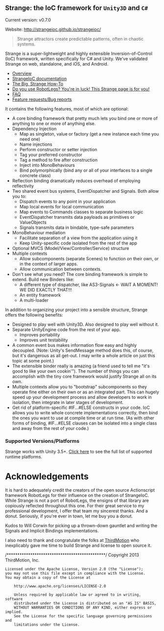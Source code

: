 ## Strange: the IoC framework for `Unity3D` and `C#`

Current version: v0.7.0

Website: http://strangeioc.github.io/strangeioc/


> Strange attractors create predictable patterns, often in chaotic systems.

Strange is a super-lightweight and highly extensible Inversion-of-Control (IoC) framework, written specifically for C# and Unity. We've validated Strange on web, standalone, and iOS, and Android.

* [Overview](http://strangeioc.github.com/strangeioc/exec.html)
* [StrangeIoC documentation](http://strangeioc.github.com/strangeioc/docs/html/index.html)
* [The Big, Strange How-To](http://strangeioc.github.com/strangeioc/TheBigStrangeHowTo.html)
* [Do you use RobotLegs? You're in luck! This Strange page is for you!](http://strangeioc.github.com/strangeioc/rl.html)
* [FAQ](http://strangeioc.github.com/strangeioc/faq.html)
* [Feature requests/Bug reports](https://github.com/strangeioc/strangeioc/issues)

It contains the following features, most of which are optional:

* A core binding framework that pretty much lets you bind one or more of anything to one or more of anything else.
* Dependency Injection
  * Map as singleton, value or factory (get a new instance each time you need one)
  * Name injections
  * Perform constructor or setter injection
  * Tag your preferred constructor
  * Tag a method to fire after construction
  * Inject into MonoBehaviours
  * Bind polymorphically (bind any or all of your interfaces to a single concrete class)
* Reflection binding dramatically reduces overhead of employing reflectivity
* Two shared event bus systems, EventDispatcher and Signals. Both allow you to:
  * Dispatch events to any point in your application
  * Map local events for local communication
  * Map events to Commands classes to separate business logic
  * EventDispatcher transmits data payloads as primitives or ValueObjects
  * Signals transmits data in bindable, type-safe parameters
* MonoBehaviour mediation
  * Facilitate separation of a view from the application using it
  * Keep Unity-specific code isolated from the rest of the app
* Optional MVCS (Model/View/Controller/Service) structure
* Multiple contexts
  * Allow subcomponents (separate Scenes) to function on their own, or in the context of larger apps.
  * Allow communication between contexts.
* Don't see what you need? The core binding framework is simple to extend. Build new Binders like:
  * A different type of dispatcher, like AS3-Signals <- WAIT A MOMENT! WE DID EXACTLY THAT!!!
  * An entity framework
  * A multi-loader

In addition to organizing your project into a sensible structure, Strange offers the following benefits:

* Designed to play well with Unity3D. Also designed to play well without it.
* Separate UnityEngine code from the rest of your app.
  * Improves portability
  * Improves unit testability
* A common event bus makes information flow easy and highly decoupled. (Note: Unity's SendMessage method does this, of course, but it's dangerous as all get-out. I may write a whole article on just this topic at some point.)
* The extensible binder really is amazing (a friend used to tell me "it's good to like your own cookin'"). The number of things you can accomplish with the tiny core framework would justify Strange all on its own.
* Multiple contexts allow you to "bootstrap" subcomponents so they operate fine either on their own or as an integrated part. This can hugely speed up your development process and allow developers to work in isolation, then integrate in later stages of development.
* Get rid of platform-specific #IF...#ELSE constructs in your code. IoC allows you to write whole concrete implementations correctly, then bind the ones you want to use at compile time or at run time. (As with other forms of binding, #IF...#ELSE clauses can be isolated into a single class and away from the rest of your code.)

### Supported Versions/Platforms
Strange works with Unity 3.5+. [Click here](http://strangeioc.github.io/strangeioc/faq.html#supported-platforms) to see the full list of supported runtime platforms.

# Acknowledgements
It is hard to adequately credit the creators of the open source Actionscript framework RobotLegs for their influence on the creation of StrangeIoC. While Strange is not a port of RobotLegs, the ensigns of that library are copiously reflected throughout this one. For their great service to my professional development, I offer that team my sincerest thanks. And a donut. Seriously, if you're ever in town, let me buy you a donut.

Kudos to Will Corwin for picking up a thrown-down gauntlet and writing the Signals and Implicit Bindings implementations.

I also need to thank and congratulate the folks at [ThirdMotion](http://www.thirdmotion.com) who inexplicably gave me time to build Strange and license to open source it.

/**********************************************/
  Copyright 2013 ThirdMotion, Inc.
 
 	Licensed under the Apache License, Version 2.0 (the "License");
 	you may not use this file except in compliance with the License.
 	You may obtain a copy of the License at
 
 		http://www.apache.org/licenses/LICENSE-2.0
 
 		Unless required by applicable law or agreed to in writing, software
 		distributed under the License is distributed on an "AS IS" BASIS,
 		WITHOUT WARRANTIES OR CONDITIONS OF ANY KIND, either express or implied.
 		See the License for the specific language governing permissions and
 		limitations under the License.
 
